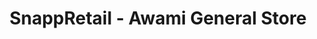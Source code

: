 ---
title: "SnappRetail - Awami General Store"
url: /karachi/snappretail-awami-general-store/
shop: supermarket
---